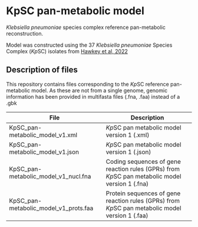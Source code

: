 # KpSC pan-metabolic model

*Klebsiella pneumoniae* species complex reference pan-metabolic reconstruction.

Model was constructed using the 37 *Klebsiella pneumoniae* Species Complex (*Kp*SC) isolates from [Hawkey et al, 2022](https://www.genome.org/cgi/doi/10.1101/gr.276289.121)


## Description of files

This repository contains files corresponding to the *Kp*SC reference pan-metabolic model. As these are not from a single genome, genomic information has been provided in multifasta files (.fna, .faa) instead of a .gbk 

| File      | Description |
| ----------- | ----------- |
| KpSC_pan-metabolic_model_v1.xml      | *Kp*SC pan metabolic model version 1 (.xml)       |
| KpSC_pan-metabolic_model_v1.json   | *Kp*SC pan metabolic model version 1 (.json)        |
| KpSC_pan-metabolic_model_v1_nucl.fna      | Coding sequences of gene reaction rules (GPRs) from *Kp*SC pan metabolic model version 1 (.fna)       |
| KpSC_pan-metabolic_model_v1_prots.faa   | Protein sequences of gene reaction rules (GPRs) from *Kp*SC pan metabolic model version 1 (.faa)        |



